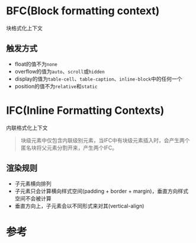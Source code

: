 # BFC(Block formatting context)
块格式化上下文

## 触发方式
+ float的值不为`none`   
+ overflow的值为`auto`、`scroll`或`hidden`  
+ display的值为`table-cell`、`table-caption`、`inline-block`中的任何一个  
+ position的值不为`relative`和`static`

# IFC(Inline Formatting Contexts)
内联格式化上下文   
> 块级元素中仅包含内联级别元素，当IFC中有块级元素插入时，会产生两个匿名块将父元素分割开来，产生两个IFC。
## 渲染规则
- 子元素横向排列
- 子元素只会计算横向样式空间(padding + border + margin)，垂直方向样式空间不会被计算
- 垂直方向上，子元素会以不同形式来对其(vertical-align)

# 参考
[](https://juejin.im/post/5ea45801e51d4546d4399055?utm_source=gold_browser_extension#heading-15)